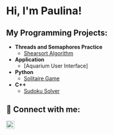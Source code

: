 <h1>Hi, I'm Paulina!
<h2>My Programming Projects:</h2>

- <b>Threads and Semaphores Practice</b>
  - [Shearsort Algorithm](https://github.com/PaulinaBies/ShearSort)  
- <b>Application</b>
  - [Aquarium User Interface]
- <b>Python</b>
  - [Solitaire Game](https://github.com/PaulinaBies/Solitair)  
- <b>C++</b>
  - [Sudoku Solver](https://github.com/PaulinaBies/SudokuSolver)
  
  


<h2> 🤳 Connect with me:</h2>


[<img align="left" alt="JoshMadakor | LinkedIn" width="22px" src="https://cdn.jsdelivr.net/npm/simple-icons@v3/icons/linkedin.svg" />][linkedin]

[linkedin]: https://linkedin.com/in/joshmadakor


